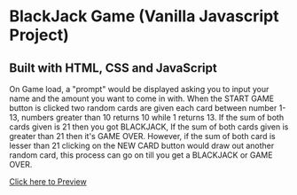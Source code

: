 # BlackJack Game (Vanilla Javascript Project)

## Built with HTML, CSS and JavaScript

On Game load, a "prompt" would be displayed asking you to input your name and the amount you want to come in with. When the START GAME button is clicked two random cards are given each card between number 1-13, numbers greater than 10 returns 10 while 1 returns 13. If the sum of both cards given is 21 then you got BLACKJACK, If the sum of both cards given is greater than 21 then it's GAME OVER. However, if the sum of both card is lesser than 21 clicking on the NEW CARD button would draw out another random card, this process can go on till you get a BLACKJACK or GAME OVER.

[Click here to Preview](https://iamrealecstasy.github.io/blackjack_game/)
